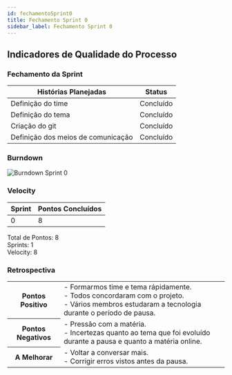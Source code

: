 ```yaml
---
id: fechamentoSprint0
title: Fechamento Sprint 0
sidebar_label: Fechamento Sprint 0
---
```


## Indicadores de Qualidade do Processo

### Fechamento da Sprint

| Histórias Planejadas | Status |
|----------------------|--------|
| Definição do time | Concluído |
| Definição do tema | Concluído |
| Criação do git | Concluído |
| Definição dos meios de comunicação | Concluído |

### Burndown

![Burndown Sprint 0](https://raw.githubusercontent.com/fga-eps-mds/2020.1-Conecta-Ensina-Wiki/master/website/static/img/sprints/burndown_sprint0.png)

### Velocity

| Sprint | Pontos Concluídos |
|--------|-------------------|
| 0 | 8 |

Total de Pontos: 8 <br>
Sprints: 1 <br>
Velocity: 8 <br>

### Retrospectiva

<table>
<tr>

<th> Pontos Positivo  </th>
<td>
- Formarmos time e tema rápidamente. <br>
- Todos concordaram com o projeto. <br>
- Vários membros estudaram a tecnologia durante o período de pausa. <br>
</td>
</tr>

<tr>
<th> Pontos Negativos </th>
<td>
- Pressão com a matéria. <br>
- Incertezas quanto ao tema que foi evoluído durante a pausa e quanto a matéria online. <br>
</td>
</tr>

<tr>
<th> A Melhorar </th>
<td>
- Voltar a conversar mais. <br>
- Corrigir erros vistos antes da pausa. <br>
</td>
</tr>
</table>

